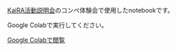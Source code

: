 [KaiRA活動説明会](https://kaira-thesis-reading.connpass.com/event/349050/)のコンペ体験会で使用したnotebookです。

Google Colabで実行してください。

[Google Colabで閲覧](https://colab.research.google.com/github/kazumasa-okamoto/kaira_tutorial2025/blob/main/kaira_tutorial2025_FER-2013.ipynb)